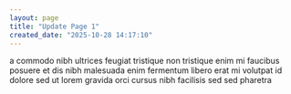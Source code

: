 ```yaml
---
layout: page
title: "Update Page 1"
created_date: "2025-10-28 14:17:10"
---
```


a commodo nibh ultrices feugiat tristique non tristique enim mi faucibus posuere et dis nibh malesuada enim fermentum libero erat mi volutpat id dolore sed ut lorem gravida orci cursus nibh facilisis sed sed pharetra 

